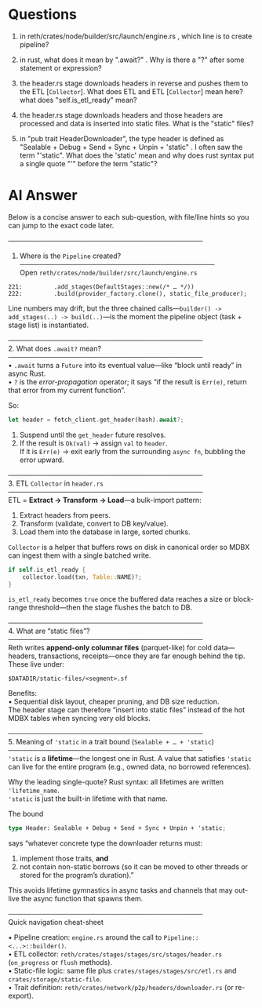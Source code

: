 # Questions

1. in reth/crates/node/builder/src/launch/engine.rs ,  which line is to create pipeline?

2. in rust, what does it mean by ".await?"  .  Why is there a "?" after some statement or expression?

3. the header.rs stage  downloads headers in reverse and pushes them to the ETL [`Collector`].  What does ETL and ETL [`Collector`] mean here? what does "self.is_etl_ready"  mean?

4. the header.rs stage downloads headers and those headers are processed and data is inserted into static files. What is the "static" files?

5. in "pub trait HeaderDownloader",  the type header is defined as "Sealable + Debug + Send + Sync + Unpin + 'static"  .  I often saw the term "'static". What does the 'static'  mean and why does rust syntax put a single quote "'" before the term "static"?


# AI Answer 

Below is a concise answer to each sub-question, with file/line hints so you can jump to the exact code later.

────────────────────────────────────────  
1. Where is the `Pipeline` created?  
────────────────────────────────────────  
Open `reth/crates/node/builder/src/launch/engine.rs`

```220:     let mut pipeline = Pipeline::<Node::Provider>::builder()
221:         .add_stages(DefaultStages::new(/* … */))
222:         .build(provider_factory.clone(), static_file_producer);
```

Line numbers may drift, but the three chained calls—`builder() -> add_stages(..) -> build(..)`—is the moment the pipeline object (task + stage list) is instantiated.

────────────────────────────────────────  
2. What does `.await?` mean?  
────────────────────────────────────────  
• `.await` turns a `Future` into its eventual value—like “block until ready” in async Rust.  
• `?` is the _error-propagation_ operator; it says “if the result is `Err(e)`, return that error from my current function”.  

So:

```rust
let header = fetch_client.get_header(hash).await?;
```

1. Suspend until the `get_header` future resolves.  
2. If the result is `Ok(val)` → assign `val` to `header`.  
   If it is `Err(e)`   → exit early from the surrounding `async fn`, bubbling the error upward.

────────────────────────────────────────  
3. ETL `Collector` in `header.rs`  
────────────────────────────────────────  
ETL = **Extract → Transform → Load**—a bulk-import pattern:

1. Extract headers from peers.  
2. Transform (validate, convert to DB key/value).  
3. Load them into the database in large, sorted chunks.

`Collector` is a helper that buffers rows on disk in canonical order so MDBX can ingest them with a single batched write.

```rust
if self.is_etl_ready {
    collector.load(txn, Table::NAME)?;
}
```

`is_etl_ready` becomes `true` once the buffered data reaches a size or block-range threshold—then the stage flushes the batch to DB.

────────────────────────────────────────  
4. What are “static files”?  
────────────────────────────────────────  
Reth writes **append-only columnar files** (parquet-like) for cold data—headers, transactions, receipts—once they are far enough behind the tip.  
These live under:  

```
$DATADIR/static-files/<segment>.sf
```

Benefits:  
• Sequential disk layout, cheaper pruning, and DB size reduction.  
The header stage can therefore “insert into static files” instead of the hot MDBX tables when syncing very old blocks.

────────────────────────────────────────  
5. Meaning of `'static` in a trait bound (`Sealable + … + 'static`)  
────────────────────────────────────────  
`'static` is a **lifetime**—the longest one in Rust. A value that satisfies `'static` can live for the entire program (e.g., owned data, no borrowed references).

Why the leading single-quote? Rust syntax: all lifetimes are written `'lifetime_name`.  
`'static` is just the built-in lifetime with that name.

The bound

```rust
type Header: Sealable + Debug + Send + Sync + Unpin + 'static;
```

says “whatever concrete type the downloader returns must:

1. implement those traits, **and**  
2. not contain non-static borrows (so it can be moved to other threads or stored for the program’s duration).”

This avoids lifetime gymnastics in async tasks and channels that may out-live the async function that spawns them.

────────────────────────────────────────  
Quick navigation cheat-sheet

• Pipeline creation: `engine.rs` around the call to `Pipeline::<...>::builder()`.  
• ETL collector: `reth/crates/stages/stages/src/stages/header.rs` (`on_progress` or `flush` methods).  
• Static-file logic: same file plus `crates/stages/stages/src/etl.rs` and `crates/storage/static-file`.  
• Trait definition: `reth/crates/network/p2p/headers/downloader.rs` (or re-export).